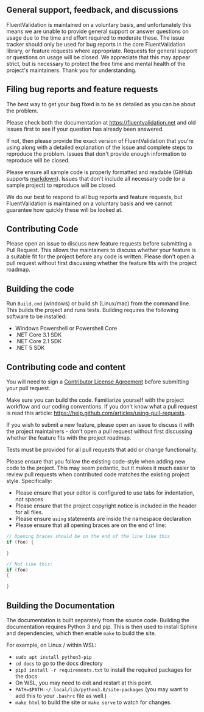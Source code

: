 ## General support, feedback, and discussions
FluentValidation is maintained on a voluntary basis, and unfortunately this means we are unable to provide general support or answer questions on usage due to the time and effort required to moderate these. The issue tracker should only be used for bug reports in the core FluentValidation library, or feature requests where appropriate. Requests for general support or questions on usage will be closed. We appreciate that this may appear strict, but is necessary to protect the free time and mental health of the project's maintainers. Thank you for understanding.

## Filing bug reports and feature requests
The best way to get your bug fixed is to be as detailed as you can be about the problem.

Please check both the documentation at https://fluentvalidation.net and old issues first to see if your question has already been answered.

If not, then please provide the exact version of FluentValidation that you're using along with a detailed explanation of the issue and complete steps to reproduce the problem. Issues that don't provide enough information to reproduce will be closed.

Please ensure all sample code is properly formatted and readable (GitHub supports [markdown](https://github.github.com/github-flavored-markdown/)). Issues that don't include all necessary code (or a sample project) to reproduce will be closed.

We do our best to respond to all bug reports and feature requests, but FluentValidation is maintained on a voluntary basis and we cannot guarantee how quickly these will be looked at.

## Contributing Code
Please open an issue to discuss new feature requests before submitting a Pull Request. This allows the maintainers to discuss whether your feature is a suitable fit for the project before any code is written. Please don't open a pull request without first discussing whether the feature fits with the project roadmap.

## Building the code
Run `Build.cmd` (windows) or build.sh (Linux/mac) from the command line. This builds the project and runs tests. Building requires the following software to be installed:

* Windows Powershell or Powershell Core
* .NET Core 3.1 SDK
* .NET Core 2.1 SDK
* .NET 5 SDK

## Contributing code and content
You will need to sign a [Contributor License Agreement](https://cla.dotnetfoundation.org/) before submitting your pull request.

Make sure you can build the code. Familiarize yourself with the project workflow and our coding conventions. If you don't know what a pull request is read this article: https://help.github.com/articles/using-pull-requests.

If you wish to submit a new feature, please open an issue to discuss it with the project maintainers - don't open a pull request without first discussing whether the feature fits with the project roadmap.

Tests must be provided for all pull requests that add or change functionality.

Please ensure that you follow the existing code-style when adding new code to the project. This may seem pedantic, but it makes it much easier to review pull requests when contributed code matches the existing project style. Specifically:
- Please ensure that your editor is configured to use tabs for indentation, not spaces
- Please ensure that the project copyright notice is included in the header for all files.
- Please ensure `using` statements are inside the namespace declaration
- Please ensure that all opening braces are on the end of line:

```csharp
// Opening braces should be on the end of the line like this
if (foo) {

}

// Not like this:
if (foo)
{

}
```

## Building the Documentation

The documentation is built separately from the source code. Building the documentation requires Python 3 and pip. This is then used to install Sphinx and dependencies, which then enable `make` to build the site.

For example, on Linux / within WSL:

* `sudo apt install python3-pip`
* `cd docs` to go to the docs directory
* `pip3 install -r requirements.txt` to install the required packages for the docs
* On WSL, you may need to exit and restart at this point.
* `PATH=$PATH:~/.local/lib/python3.8/site-packages` (you may want to add this to your `.bashrc` file as well.)
* `make html` to build the site or `make serve` to watch for changes.
